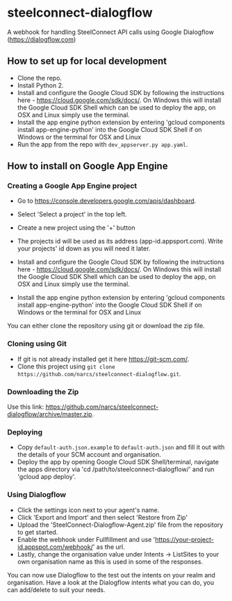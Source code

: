 # steelconnect-dialogflow

A webhook for handling SteelConnect API calls using Google Dialogflow (https://dialogflow.com)

## How to set up for local development
* Clone the repo.
* Install Python 2.
* Install and configure the Google Cloud SDK by following the instructions here - https://cloud.google.com/sdk/docs/. On Windows this will install the Google Cloud SDK Shell which can be used to deploy the app, on OSX and Linux simply use the terminal.
* Install the app engine python extension by entering 'gcloud components install app-engine-python' into the Google Cloud SDK Shell if on Windows or the terminal for OSX and Linux
* Run the app from the repo with `dev_appserver.py app.yaml`.

## How to install on Google App Engine

### Creating a Google App Engine project
* Go to https://console.developers.google.com/apis/dashboard.
* Select 'Select a project' in the top left.
* Create a new project using the '+' button
* The projects id will be used as its address (app-id.appsport.com). Write your projects' id down as you will need it later.

* Install and configure the Google Cloud SDK by following the instructions here - https://cloud.google.com/sdk/docs/. On Windows this will install the Google Cloud SDK Shell which can be used to deploy the app, on OSX and Linux simply use the terminal.
* Install the app engine python extension by entering 'gcloud components install app-engine-python' into the Google Cloud SDK Shell if on Windows or the terminal for OSX and Linux

You can either clone the repository using git or download the zip file.

### Cloning using Git
* If git is not already installed get it here https://git-scm.com/.
* Clone this project using `git clone https://github.com/narcs/steelconnect-dialogflow.git`.

### Downloading the Zip
Use this link: https://github.com/narcs/steelconnect-dialogflow/archive/master.zip.

### Deploying
* Copy `default-auth.json.example` to `default-auth.json` and fill it out with the details of your SCM account and organisation.
* Deploy the app by opening Google Cloud SDK Shell/terminal, navigate the apps directory via 'cd /path/to/steelconnect-dialogflow/' and run 'gcloud app deploy'.

### Using Dialogflow
* Click the settings icon next to your agent's name.
* Click 'Export and Import' and then select 'Restore from Zip'
* Upload the 'SteelConnect-Dialogflow-Agent.zip' file from the repository to get started.
* Enable the webhook under Fullfillment and use 'https://your-project-id.appspot.com/webhook/' as the url.
* Lastly, change the organisation value under Intents -> ListSites to your own organisation name as this is used in some of the responses.

You can now use Dialogflow to the test out the intents on your realm and organisation. Have a look at the Dialogflow intents what you can do, you can add/delete to suit your needs.
